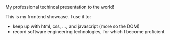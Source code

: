 My professional techincal presentation to the world!

This is my frontend showcase. I use it to:
+ keep up with html, css, ..., and javascript (more so the DOM)
+ record software engineering technologies, for which I become proficient
